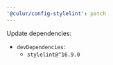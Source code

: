 ```yaml
---
'@culur/config-stylelint': patch
---
```


Update dependencies:

- `devDependencies`:
  - `stylelint@^16.9.0`
